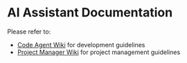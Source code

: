 # AI Assistant Documentation

Please refer to:
- [Code Agent Wiki](CODE_AGENT_WIKI.md) for development guidelines
- [Project Manager Wiki](PROJECT_MANAGER_WIKI.md) for project management guidelines